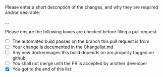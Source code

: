 Please enter a short description of the changes, and why they are required
and/or desirable:

...

Please ensure the following boxes are checked before filing a pull request:

- [ ] The automated build passes on the branch this pull request is from
- [ ] Your change is documented in the Changelist.md
- [ ] Any new dockerimages this build depends on are properly tagged on github
- [ ] You shall not merge until the PR is accepted by another developer
- [x] You got to the end of this list
